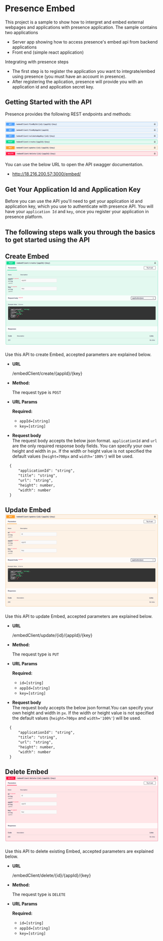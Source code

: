# Presence Embed
This project is a sample to show how to intergret and embed external webpages and applications with presence application. 
The sample contains two applications 

* Server app showing how to access presence's embed api from backend applications
* Front end (simple react application)

Integrating with presence steps
* The first step is to register the application you want to integrate/embed using presence (you must have an account in presence).
* After registering the aplication, presence will provide you with an application id and application secret key.
## Getting Started with the API

Presence provides the following REST endpoints and methods:

![Presence API ](./assets/Rest_Methods.png)

You can use the below URL to open the API swagger documentation.
* http://18.216.200.57:3000/embed/


## Get Your Application Id and Application Key
Before you can use the API you'll need to get your application id and application key, which you use to authenticate with presence API. You will have your `application Id` and `key`, once you register your application in presence platform.

## The following steps walk you through the basics to get started using the API

**Create Embed**
![Presence API ](./assets/Create_Embed_API.png)
----
  Use this API to create Embed, accepted parameters are explained below.

* **URL**

  /embedClient/create/{appId}/{key}

* **Method:**
  
  The request type is `POST` 
  
*  **URL Params**

   **Required:**
 
   * `appId=[string]`   
   * `key=[string]`

* **Request body**
    <br/>
The request body accepts the below json format. `applicationId` and `url` are the only required response body fields. You can specify your own height and width in `px`. If the width or height value is not specified the default values (`height=700px` and `width='100%'`) will be used. 
```
  {
	  "applicationId": "string",
	  "title": "string", 
	  "url": "string",
	  "height": number,
	  "width": number
  }
```
**Update Embed**
![Presence API ](./assets/Update_Embed_API.png)
----
  Use this API to update Embed, accepted parameters are explained below.

* **URL**

  /embedClient/update/{id}/{appId}/{key}

* **Method:**
  
  The request type is `PUT` 
  
*  **URL Params**

   **Required:**
   * `id=[string]` 
   * `appId=[string]`   
   * `key=[string]`

* **Request body**
    <br/>
The request body accepts the below json format.You can specify your own height and width in `px`. If the width or height value is not specified the default values (`height=700px` and `width='100%'`) will be used. 
```
  {
	  "applicationId": "string",
	  "title": "string", 
	  "url": "string",
	  "height": number,
	  "width": number
  }
```

**Delete Embed**
![Presence API ](./assets/Delete_Embed_API.png)
----
  Use this API to delete existing Embed, accepted parameters are explained below.

* **URL**

  /embedClient/delete/{id}/{appId}/{key}

* **Method:**
  
  The request type is `DELETE` 
  
*  **URL Params**

   **Required:**
   * `id=[string]` 
   * `appId=[string]`   
   * `key=[string]`